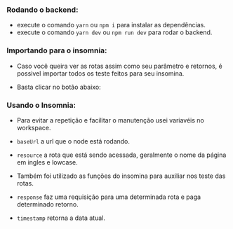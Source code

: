 ### Rodando o backend:
- execute o comando `yarn` ou `npm i` para instalar as dependências.
- execute o comando `yarn dev` ou `npm run dev` para rodar o backend.

### Importando para o insomnia:
- Caso você queira ver as rotas assim como seu parâmetro e retornos, é possivel importar
todos os teste feitos para seu insomina.

- Basta clicar no botão abaixo:



### Usando o Insomnia:

- Para evitar a repetição e facilitar o manutenção usei variavéis no workspace.

- `baseUrl` a url que o node está rodando.

- `resource` a rota que está sendo acessada, geralmente o nome da página em ingles e lowcase.

- Também foi utilizado as funções do insomina para auxiliar nos teste das rotas.

- `response` faz uma requisição para uma determinada rota e paga determinado retorno.

- `timestamp` retorna a data atual.